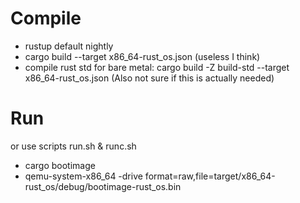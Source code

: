 # Compile
- rustup default nightly
- cargo build --target x86_64-rust_os.json (useless I think)
- compile rust std for bare metal: cargo build -Z build-std --target x86_64-rust_os.json (Also not sure if this is actually needed)

# Run
or use scripts run.sh & runc.sh
- cargo bootimage
- qemu-system-x86_64 -drive format=raw,file=target/x86_64-rust_os/debug/bootimage-rust_os.bin